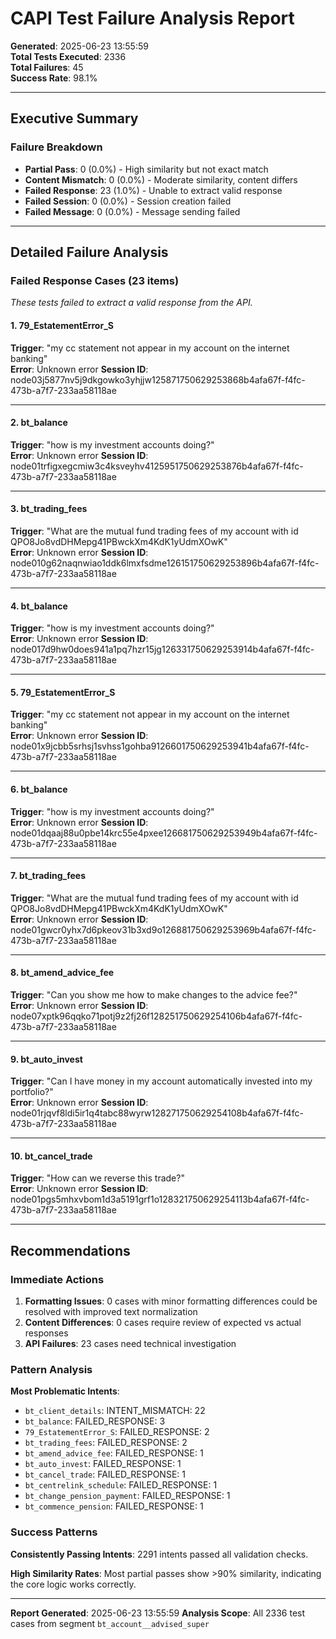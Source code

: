 # CAPI Test Failure Analysis Report

**Generated**: 2025-06-23 13:55:59  
**Total Tests Executed**: 2336  
**Total Failures**: 45  
**Success Rate**: 98.1%  

---

## Executive Summary

### Failure Breakdown
- **Partial Pass**: 0 (0.0%) - High similarity but not exact match
- **Content Mismatch**: 0 (0.0%) - Moderate similarity, content differs
- **Failed Response**: 23 (1.0%) - Unable to extract valid response
- **Failed Session**: 0 (0.0%) - Session creation failed
- **Failed Message**: 0 (0.0%) - Message sending failed

---

## Detailed Failure Analysis

### Failed Response Cases (23 items)
*These tests failed to extract a valid response from the API.*

#### 1. 79_EstatementError_S
**Trigger**: "my cc statement not appear in my account on the internet banking"  
**Error**: Unknown error
**Session ID**: node03j5877nv5j9dkgowko3yhjjw125871750629253868b4afa67f-f4fc-473b-a7f7-233aa58118ae

---

#### 2. bt_balance
**Trigger**: "how is my investment accounts doing?"  
**Error**: Unknown error
**Session ID**: node01trfigxegcmiw3c4ksveyhv4125951750629253876b4afa67f-f4fc-473b-a7f7-233aa58118ae

---

#### 3. bt_trading_fees
**Trigger**: "What are the mutual fund trading fees of my account with id QPO8Jo8vdDHMepg41PBwckXm4KdK1yUdmXOwK"  
**Error**: Unknown error
**Session ID**: node010g62naqnwiao1ddk6lmxfsdme126151750629253896b4afa67f-f4fc-473b-a7f7-233aa58118ae

---

#### 4. bt_balance
**Trigger**: "how is my investment accounts doing?"  
**Error**: Unknown error
**Session ID**: node017d9hw0does941a1pq7hzr15jg126331750629253914b4afa67f-f4fc-473b-a7f7-233aa58118ae

---

#### 5. 79_EstatementError_S
**Trigger**: "my cc statement not appear in my account on the internet banking"  
**Error**: Unknown error
**Session ID**: node01x9jcbb5srhsj1svhss1gohba9126601750629253941b4afa67f-f4fc-473b-a7f7-233aa58118ae

---

#### 6. bt_balance
**Trigger**: "how is my investment accounts doing?"  
**Error**: Unknown error
**Session ID**: node01dqaaj88u0pbe14krc55e4pxee126681750629253949b4afa67f-f4fc-473b-a7f7-233aa58118ae

---

#### 7. bt_trading_fees
**Trigger**: "What are the mutual fund trading fees of my account with id QPO8Jo8vdDHMepg41PBwckXm4KdK1yUdmXOwK"  
**Error**: Unknown error
**Session ID**: node01gwcr0yhx7d6pkeov31b3xd9o126881750629253969b4afa67f-f4fc-473b-a7f7-233aa58118ae

---

#### 8. bt_amend_advice_fee
**Trigger**: "Can you show me how to make changes to the advice fee?"  
**Error**: Unknown error
**Session ID**: node07xptk96qqko71potj9z2fj26f128251750629254106b4afa67f-f4fc-473b-a7f7-233aa58118ae

---

#### 9. bt_auto_invest
**Trigger**: "Can I have money in my account automatically invested into my portfolio?"  
**Error**: Unknown error
**Session ID**: node01rjqvf8ldi5ir1q4tabc88wyrw128271750629254108b4afa67f-f4fc-473b-a7f7-233aa58118ae

---

#### 10. bt_cancel_trade
**Trigger**: "How can we reverse this trade?"  
**Error**: Unknown error
**Session ID**: node01pgs5mhxvbom1d3a5191grf1o128321750629254113b4afa67f-f4fc-473b-a7f7-233aa58118ae

---

## Recommendations

### Immediate Actions
1. **Formatting Issues**: 0 cases with minor formatting differences could be resolved with improved text normalization
2. **Content Differences**: 0 cases require review of expected vs actual responses
3. **API Failures**: 23 cases need technical investigation

### Pattern Analysis
**Most Problematic Intents**:
- `bt_client_details`: INTENT_MISMATCH: 22
- `bt_balance`: FAILED_RESPONSE: 3
- `79_EstatementError_S`: FAILED_RESPONSE: 2
- `bt_trading_fees`: FAILED_RESPONSE: 2
- `bt_amend_advice_fee`: FAILED_RESPONSE: 1
- `bt_auto_invest`: FAILED_RESPONSE: 1
- `bt_cancel_trade`: FAILED_RESPONSE: 1
- `bt_centrelink_schedule`: FAILED_RESPONSE: 1
- `bt_change_pension_payment`: FAILED_RESPONSE: 1
- `bt_commence_pension`: FAILED_RESPONSE: 1


### Success Patterns
**Consistently Passing Intents**: 2291 intents passed all validation checks.

**High Similarity Rates**: Most partial passes show >90% similarity, indicating the core logic works correctly.

---

**Report Generated**: 2025-06-23 13:55:59
**Analysis Scope**: All 2336 test cases from segment `bt_account__advised_super`
